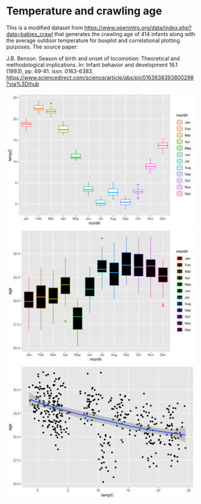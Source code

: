 # Temperature and crawling age

This is a modified dataset from <https://www.openintro.org/data/index.php?data=babies_crawl> that generates the crawling age of 414 infants along with the average outdoor temperature for boxplot and correlational plotting purposes. The source paper:

J.B. Benson. Season of birth and onset of locomotion: Theoretical and methodological implications. In: Infant behavior and development 16.1 (1993), pp. 69-81. issn: 0163-6383. <https://www.sciencedirect.com/science/article/abs/pii/0163638393800298?via%3Dihub>

<img src="figures/temppermonth.png">

<img src="figures/crawlagepermonth.png">

<img src="figure1.png">
